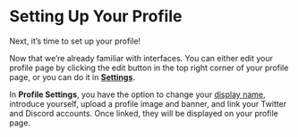 # Setting Up Your Profile

Next, it’s time to set up your profile!

Now that we’re already familiar with interfaces. You can either edit your profile page by clicking the edit button in the top right corner of your profile page, or you can do it in [**Settings**](../getting-started/interface.md#settings-section).

In **Profile Settings**, you have the option to change your [display name](../getting-started/your-username-and-display-name.md), introduce yourself, upload a profile image and banner, and link your Twitter and Discord accounts. Once linked, they will be displayed on your profile page.
